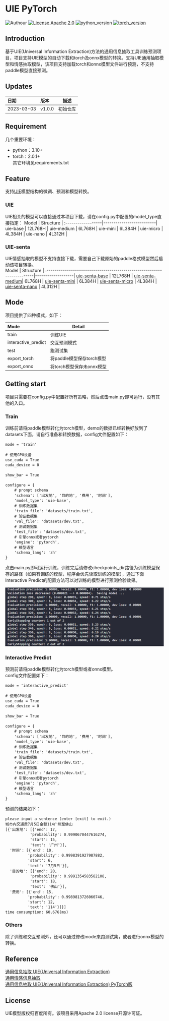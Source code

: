 # UIE PyTorch
![Authour](https://img.shields.io/badge/Author-stanleylsx-red.svg)
[![License Apache 2.0](https://img.shields.io/badge/license-Apache%202.0-blue.svg)](LICENSE)
![python_version](https://img.shields.io/badge/Python-3.10%2B-green.svg)
[![torch_version](https://img.shields.io/badge/torch-2.0%2B-pink.svg)](requirements.txt)

## Introduction
基于UIE(Universal Information Extraction)方法的通用信息抽取工具训练预测项目，项目支持UIE模型的自动下载和torch及onnx模型的转换。支持UIE通用抽取模型和情感抽取模型，该项目支持加载torch和onnx模型文件进行预测，不支持paddle模型直接预测。

## Updates
日期       | 版本     |描述
:--------- |:--------|---
2023-03-03 | v1.0.0  |初始仓库

## Requirement
几个重要环境：
* python：3.10+  
* torch：2.0.1+  
其它环境见requirements.txt  

## Feature
支持[UIE](https://arxiv.org/pdf/2203.12277.pdf)模型结构的微调、预测和模型转换。

### UIE
UIE相关的模型可以直接通过本项目下载，请在config.py中配置的model_type直接指定：
Model              |        Structure         | 
:------------------|--------------------------|
uie-base           | 12L768H                  |
uie-medium         | 6L768H                   |
uie-mini           | 6L384H                   |
uie-micro          | 4L384H                   |
uie-nano           | 4L312H                   |

### UIE-senta
UIE情感抽取的模型不支持直接下载，需要自己下载原始的paddle格式模型然后启动该项目转换。  
Model                                                                   | Structure         | 
:-----------------------------------------------------------------------|-------------------|
[uie-senta-base](https://huggingface.co/PaddlePaddle/uie-senta-base)    | 12L768H           |
[uie-senta-medium](https://huggingface.co/PaddlePaddle/uie-senta-medium)| 6L768H            |
[uie-senta-mini](https://huggingface.co/PaddlePaddle/uie-senta-mini)    | 6L384H            |
[uie-senta-micro](https://huggingface.co/PaddlePaddle/uie-senta-micro)  | 4L384H            |
[uie-senta-nano](https://huggingface.co/PaddlePaddle/uie-senta-nano)    | 4L312H            |

## Mode  

项目提供了四种模式，如下： 

Mode               |       Detail              | 
:------------------|---------------------------|
train              | 训练UIE                   |
interactive_predict| 交互预测模式               |
test               | 跑测试集                   |
export_torch       | 将paddle模型保存torch模型  |
export_onnx        | 将torch模型保存未onnx模型  |

## Getting start
项目只需要在config.py中配置好所有策略，然后点击main.py即可运行，没有其他的入口。

### Train  
训练前请将paddle模型转化为torch模型，demo的数据已经转换好放到了datasets下面，请自行准备和转换数据，config文件配置如下： 
```
mode = 'train'

# 使用GPU设备
use_cuda = True
cuda_device = 0

show_bar = True

configure = {
    # prompt schema
    'schema': ['出发地', '目的地', '费用', '时间'],
    'model_type': 'uie-base',
    # 训练数据集
    'train_file': 'datasets/train.txt',
    # 验证数据集
    'val_file': 'datasets/dev.txt',
    # 测试数据集
    'test_file': 'datasets/dev.txt',
    # 引擎onnx或者pytorch
    'engine': 'pytorch',
    # 模型语言
    'schema_lang': 'zh'
}
```
点击main.py即可运行训练，训练完后请修改checkpoints_dir路径为训练模型保存的路径（如果有训练的模型，程序会优先读取训练的模型），通过下面Interactive Predict的配置方法可以对训练的模型进行预测检验效果。 

![train](imgs/train.png)

### Interactive Predict
预测前请将paddle模型转化为torch模型或者onnx模型。  
config文件配置如下： 
```
mode = 'interactive_predict'

# 使用GPU设备
use_cuda = True
cuda_device = 0

show_bar = True

configure = {
    # prompt schema
    'schema': ['出发地', '目的地', '费用', '时间'],
    'model_type': 'uie-base',
    # 训练数据集
    'train_file': 'datasets/train.txt',
    # 验证数据集
    'val_file': 'datasets/dev.txt',
    # 测试数据集
    'test_file': 'datasets/dev.txt',
    # 引擎onnx或者pytorch
    'engine': 'pytorch',
    # 模型语言
    'schema_lang': 'zh'
}
```
预测的结果如下：
```
please input a sentence (enter [exit] to exit.)
城市内交通费7月5日金额114广州至佛山
[{'出发地': [{'end': 17,
           'probability': 0.9990670447616274,
           'start': 15,
           'text': '广州'}],
  '时间': [{'end': 10,
          'probability': 0.9998391927987882,
          'start': 6,
          'text': '7月5日'}],
  '目的地': [{'end': 20,
           'probability': 0.9991354583582108,
           'start': 18,
           'text': '佛山'}],
  '费用': [{'end': 15,
          'probability': 0.9989813726060746,
          'start': 12,
          'text': '114'}]}]
time consumption: 60.676(ms)
```

### Others
除了训练和交互预测外，还可以通过修改mode来跑测试集，或者进行onnx模型的转换。  

## Reference  
[通用信息抽取 UIE(Universal Information Extraction)](https://github.com/PaddlePaddle/PaddleNLP/tree/develop/model_zoo/uie)  
[通用情感信息抽取](https://github.com/PaddlePaddle/PaddleNLP/tree/develop/applications/sentiment_analysis/unified_sentiment_extraction)  
[通用信息抽取 UIE(Universal Information Extraction) PyTorch版](https://github.com/HUSTAI/uie_pytorch)  

## License
UIE模型版权归百度所有。该项目采用Apache 2.0 license开源许可证。  
